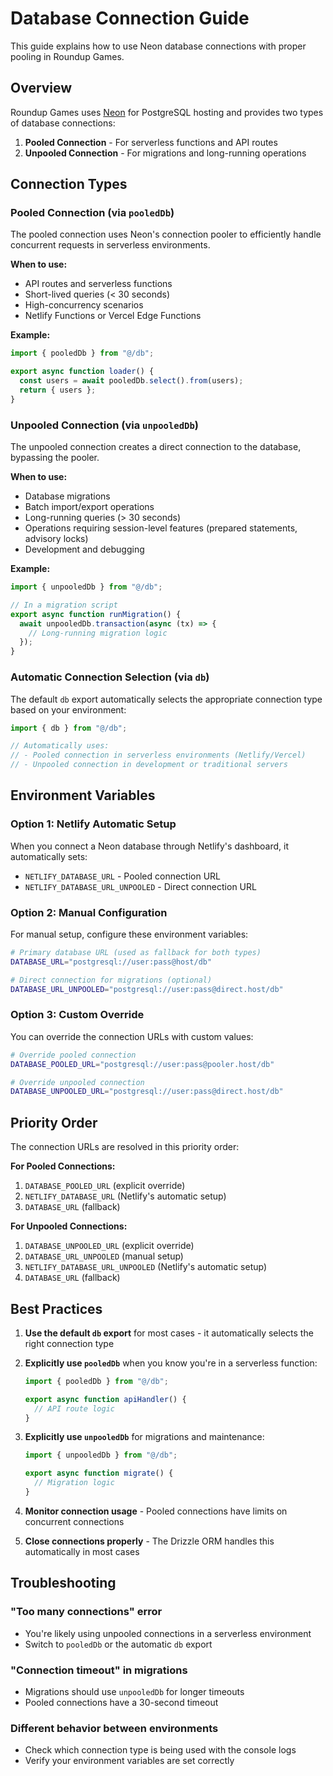 # Database Connection Guide

This guide explains how to use Neon database connections with proper pooling in Roundup Games.

## Overview

Roundup Games uses [Neon](https://neon.tech) for PostgreSQL hosting and provides two types of database connections:

1. **Pooled Connection** - For serverless functions and API routes
2. **Unpooled Connection** - For migrations and long-running operations

## Connection Types

### Pooled Connection (via `pooledDb`)

The pooled connection uses Neon's connection pooler to efficiently handle concurrent requests in serverless environments.

**When to use:**

- API routes and serverless functions
- Short-lived queries (< 30 seconds)
- High-concurrency scenarios
- Netlify Functions or Vercel Edge Functions

**Example:**

```typescript
import { pooledDb } from "@/db";

export async function loader() {
  const users = await pooledDb.select().from(users);
  return { users };
}
```

### Unpooled Connection (via `unpooledDb`)

The unpooled connection creates a direct connection to the database, bypassing the pooler.

**When to use:**

- Database migrations
- Batch import/export operations
- Long-running queries (> 30 seconds)
- Operations requiring session-level features (prepared statements, advisory locks)
- Development and debugging

**Example:**

```typescript
import { unpooledDb } from "@/db";

// In a migration script
export async function runMigration() {
  await unpooledDb.transaction(async (tx) => {
    // Long-running migration logic
  });
}
```

### Automatic Connection Selection (via `db`)

The default `db` export automatically selects the appropriate connection type based on your environment:

```typescript
import { db } from "@/db";

// Automatically uses:
// - Pooled connection in serverless environments (Netlify/Vercel)
// - Unpooled connection in development or traditional servers
```

## Environment Variables

### Option 1: Netlify Automatic Setup

When you connect a Neon database through Netlify's dashboard, it automatically sets:

- `NETLIFY_DATABASE_URL` - Pooled connection URL
- `NETLIFY_DATABASE_URL_UNPOOLED` - Direct connection URL

### Option 2: Manual Configuration

For manual setup, configure these environment variables:

```bash
# Primary database URL (used as fallback for both types)
DATABASE_URL="postgresql://user:pass@host/db"

# Direct connection for migrations (optional)
DATABASE_URL_UNPOOLED="postgresql://user:pass@direct.host/db"
```

### Option 3: Custom Override

You can override the connection URLs with custom values:

```bash
# Override pooled connection
DATABASE_POOLED_URL="postgresql://user:pass@pooler.host/db"

# Override unpooled connection
DATABASE_UNPOOLED_URL="postgresql://user:pass@direct.host/db"
```

## Priority Order

The connection URLs are resolved in this priority order:

**For Pooled Connections:**

1. `DATABASE_POOLED_URL` (explicit override)
2. `NETLIFY_DATABASE_URL` (Netlify's automatic setup)
3. `DATABASE_URL` (fallback)

**For Unpooled Connections:**

1. `DATABASE_UNPOOLED_URL` (explicit override)
2. `DATABASE_URL_UNPOOLED` (manual setup)
3. `NETLIFY_DATABASE_URL_UNPOOLED` (Netlify's automatic setup)
4. `DATABASE_URL` (fallback)

## Best Practices

1. **Use the default `db` export** for most cases - it automatically selects the right connection type

2. **Explicitly use `pooledDb`** when you know you're in a serverless function:

   ```typescript
   import { pooledDb } from "@/db";

   export async function apiHandler() {
     // API route logic
   }
   ```

3. **Explicitly use `unpooledDb`** for migrations and maintenance:

   ```typescript
   import { unpooledDb } from "@/db";

   export async function migrate() {
     // Migration logic
   }
   ```

4. **Monitor connection usage** - Pooled connections have limits on concurrent connections

5. **Close connections properly** - The Drizzle ORM handles this automatically in most cases

## Troubleshooting

### "Too many connections" error

- You're likely using unpooled connections in a serverless environment
- Switch to `pooledDb` or the automatic `db` export

### "Connection timeout" in migrations

- Migrations should use `unpooledDb` for longer timeouts
- Pooled connections have a 30-second timeout

### Different behavior between environments

- Check which connection type is being used with the console logs
- Verify your environment variables are set correctly
